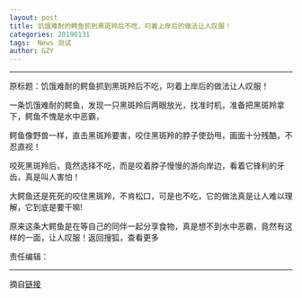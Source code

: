 ```yaml
---
layout: post
title: 饥饿难耐的鳄鱼抓到黑斑羚后不吃，叼着上岸后的做法让人叹服！
categories: 20190131
tags:  News 测试
author: GZY
---
```


*****

原标题：饥饿难耐的鳄鱼抓到黑斑羚后不吃，叼着上岸后的做法让人叹服！

一条饥饿难耐的鳄鱼，发现一只黑斑羚后两眼放光，找准时机，准备把黑斑羚拿下，鳄鱼不愧是水中恶霸，

鳄鱼像野兽一样，直击黑斑羚要害，咬住黑斑羚的脖子使劲甩，画面十分残酷，不忍直视！

咬死黑斑羚后，竟然选择不吃，而是咬着脖子慢慢的游向岸边，看着它锋利的牙齿，真是叫人害怕！

大鳄鱼还是死死的咬住黑斑羚，不肯松口，可是也不吃，它的做法真是让人难以理解，它到底是要干嘛!

原来这条大鳄鱼是在等自己的同伴一起分享食物，真是想不到水中恶霸，竟然有这样的一面，让人叹服！返回搜狐，查看更多

责任编辑：

*****

摘自[链接](http://www.sohu.com/a/292419446_100085623)
